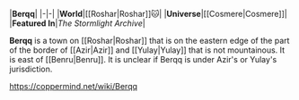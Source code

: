|**Berqq**|
|-|-|
|**World**|[[Roshar\|Roshar]]🐱︎|
|**Universe**|[[Cosmere\|Cosmere]]|
|**Featured In**|*The Stormlight Archive*|

**Berqq** is a town on [[Roshar\|Roshar]] that is on the eastern edge of the part of the border of [[Azir\|Azir]] and [[Yulay\|Yulay]] that is not mountainous. It is east of [[Benru\|Benru]]. It is unclear if Berqq is under Azir's or Yulay's jurisdiction.



https://coppermind.net/wiki/Berqq